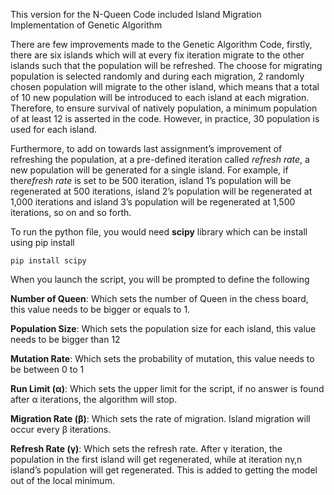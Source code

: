 This version for the N-Queen Code included Island Migration Implementation of Genetic Algorithm

There are few improvements made to the Genetic Algorithm Code, firstly, there are six islands which will at every fix iteration migrate to the other islands such that the population will be refreshed. The choose for migrating population is selected randomly and during each migration, 2 randomly chosen population will migrate to the other island, which means that a total of 10 new population will be introduced to each island at each migration. Therefore, to ensure survival of natively population, a minimum population of at least 12 is asserted in the code. However, in practice, 30 population is used for each island.

Furthermore, to add on towards last assignment’s improvement of refreshing the population, at a pre-defined iteration called *refresh rate*, a new population will be generated for a single island. For example, if the*refresh rate* is set to be 500 iteration, island 1’s population will be regenerated at 500 iterations, island 2’s population will be regenerated at 1,000 iterations and island 3’s population will be regenerated at 1,500 iterations, so on and so forth.

To run the python file, you would need **scipy** library which can be install using pip install

```pip install scipy```

When you launch the script, you will be prompted to define the following

**Number of Queen**: Which sets the number of Queen in the chess board, this value needs to be bigger or equals to 1.

**Population Size**:  Which sets the population size for each island, this value needs to be bigger than 12

**Mutation Rate**: Which sets the probability of mutation, this value needs to be between 0 to 1

**Run Limit (α)**: Which sets the upper limit for the script, if no answer is found after α iterations, the algorithm will stop.

**Migration Rate (β)**: Which sets the rate of migration. Island migration will occur every β iterations.

**Refresh Rate (γ)**: Which sets the refresh rate. After γ iteration, the population in the first island will get regenerated, while at iteration nγ,n island’s population will get regenerated. This is added to getting the model out of the local minimum.
